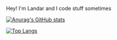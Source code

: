 Hey! I'm Landar and I code stuff sometimes


[![Anurag's GitHub stats](https://github-readme-stats.vercel.app/api?username=landarxt)](https://github.com/anuraghazra/github-readme-stats)

[![Top Langs](https://github-readme-stats.vercel.app/api/top-langs/?username=landarxt&langs_count=10)](https://github.com/anuraghazra/github-readme-stats)
